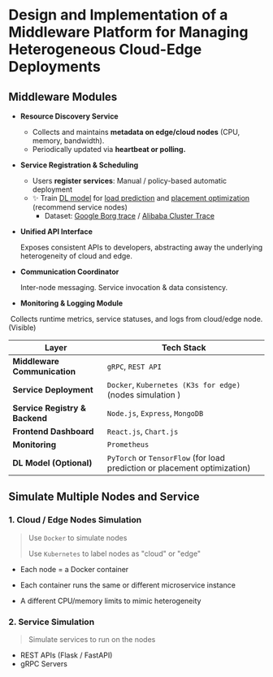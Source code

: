 # Design and Implementation of a Middleware Platform for Managing Heterogeneous Cloud-Edge Deployments

## Middleware Modules

- **Resource Discovery Service**

  - Collects and maintains **metadata on edge/cloud nodes** (CPU, memory, bandwidth). 
  - Periodically updated via **heartbeat or polling.**

- **Service Registration & Scheduling**

  - Users **register services**: Manual / policy-based automatic deployment 
  - ✨ Train <u>DL model</u>  for <u>load prediction</u> and <u>placement optimization</u> (recommend service nodes)
    - Dataset: [Google Borg trace](https://github.com/google/cluster-data) / [Alibaba Cluster Trace](https://github.com/alibaba/clusterdata)

- **Unified API Interface**

  Exposes consistent APIs to developers, abstracting away the underlying heterogeneity of cloud and edge.

- **Communication Coordinator**

  Inter-node messaging. Service invocation & data consistency.

- **Monitoring & Logging Module**

​	Collects runtime metrics, service statuses, and logs from cloud/edge node. (Visible)



| Layer                          | Tech Stack                                                   |
| ------------------------------ | ------------------------------------------------------------ |
| **Middleware Communication**   | `gRPC`, `REST API`                                           |
| **Service Deployment**         | `Docker`, `Kubernetes (K3s for edge)` (nodes simulation )    |
| **Service Registry & Backend** | `Node.js`, `Express`, `MongoDB`                              |
| **Frontend Dashboard**         | `React.js`,  `Chart.js`                                      |
| **Monitoring**                 | `Prometheus`                                                 |
| **DL Model (Optional)**        | `PyTorch` or `TensorFlow` (for load prediction or placement optimization) |



## Simulate Multiple Nodes and Service

### 1. Cloud / Edge Nodes Simulation

> Use `Docker`  to simulate nodes
>
> Use `Kubernetes` to  label nodes as "cloud" or "edge"

- Each node = a Docker container

- Each container runs the same or different microservice instance

- A different CPU/memory limits to mimic heterogeneity

### 2. Service Simulation

> Simulate services to run on the nodes

- REST APIs (Flask / FastAPI)
- gRPC Servers